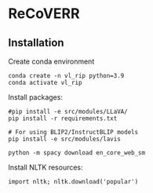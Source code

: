 # ReCoVERR


## Installation

Create conda environment
```
conda create -n vl_rip python=3.9
conda activate vl_rip
```

Install packages:
```
#pip install -e src/modules/LLaVA/
pip install -r requirements.txt

# For using BLIP2/InstructBLIP models
pip install -e src/modules/lavis

python -m spacy download en_core_web_sm
```

Install NLTK resources:
```
import nltk; nltk.download('popular')
```
